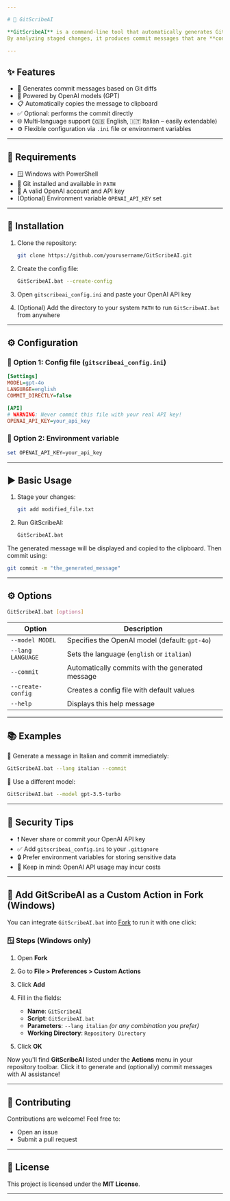 ```yaml
---

# 🤖 GitScribeAI

**GitScribeAI** is a command-line tool that automatically generates Git commit messages using **OpenAI's artificial intelligence**.
By analyzing staged changes, it produces commit messages that are **concise**, **descriptive**, and follow **standard conventions**.

---
```


## ✨ Features

* 📄 Generates commit messages based on Git diffs
* 🧠 Powered by OpenAI models (GPT)
* 📋 Automatically copies the message to clipboard
* ✅ Optional: performs the commit directly
* 🌐 Multi-language support (🇬🇧 English, 🇮🇹 Italian – easily extendable)
* ⚙️ Flexible configuration via `.ini` file or environment variables

---

## 🧰 Requirements

* 🪟 Windows with PowerShell
* 🧬 Git installed and available in `PATH`
* 🔐 A valid OpenAI account and API key
* (Optional) Environment variable `OPENAI_API_KEY` set

---

## 🚀 Installation

1. Clone the repository:

   ```bash
   git clone https://github.com/yourusername/GitScribeAI.git
   ```

2. Create the config file:

   ```bash
   GitScribeAI.bat --create-config
   ```

3. Open `gitscribeai_config.ini` and paste your OpenAI API key

4. (Optional) Add the directory to your system `PATH` to run `GitScribeAI.bat` from anywhere

---

## ⚙️ Configuration

### 📁 Option 1: Config file (`gitscribeai_config.ini`)

```ini
[Settings]
MODEL=gpt-4o
LANGUAGE=english
COMMIT_DIRECTLY=false

[API]
# WARNING: Never commit this file with your real API key!
OPENAI_API_KEY=your_api_key
```

### 🌱 Option 2: Environment variable

```powershell
set OPENAI_API_KEY=your_api_key
```

---

## ▶️ Basic Usage

1. Stage your changes:

   ```bash
   git add modified_file.txt
   ```

2. Run GitScribeAI:

   ```bash
   GitScribeAI.bat
   ```

The generated message will be displayed and copied to the clipboard.
Then commit using:

```bash
git commit -m "the_generated_message"
```

---

## ⚙️ Options

```bash
GitScribeAI.bat [options]
```

| Option            | Description                                      |
| ----------------- | ------------------------------------------------ |
| `--model MODEL`   | Specifies the OpenAI model (default: `gpt-4o`)   |
| `--lang LANGUAGE` | Sets the language (`english` or `italian`)       |
| `--commit`        | Automatically commits with the generated message |
| `--create-config` | Creates a config file with default values        |
| `--help`          | Displays this help message                       |

---

## 📚 Examples

🔸 Generate a message in Italian and commit immediately:

```bash
GitScribeAI.bat --lang italian --commit
```

🔸 Use a different model:

```bash
GitScribeAI.bat --model gpt-3.5-turbo
```

---

## 🔐 Security Tips

* ❗ Never share or commit your OpenAI API key
* ✅ Add `gitscribeai_config.ini` to your `.gitignore`
* 🔒 Prefer environment variables for storing sensitive data
* 💸 Keep in mind: OpenAI API usage may incur costs

---

## 🧩 Add GitScribeAI as a Custom Action in Fork (Windows)

You can integrate `GitScribeAI.bat` into [Fork](https://git-fork.com) to run it with one click:

### 🪟 Steps (Windows only)

1. Open **Fork**

2. Go to **File > Preferences > Custom Actions**

3. Click **Add**

4. Fill in the fields:

   * **Name**: `GitScribeAI`
   * **Script**: `GitScribeAI.bat`
   * **Parameters**: `--lang italian` *(or any combination you prefer)*
   * **Working Directory**: `Repository Directory`

5. Click **OK**

Now you'll find **GitScribeAI** listed under the **Actions** menu in your repository toolbar. Click it to generate and (optionally) commit messages with AI assistance!

---

## 🤝 Contributing

Contributions are welcome!
Feel free to:

* Open an issue
* Submit a pull request

---

## 📜 License

This project is licensed under the **MIT License**.

---